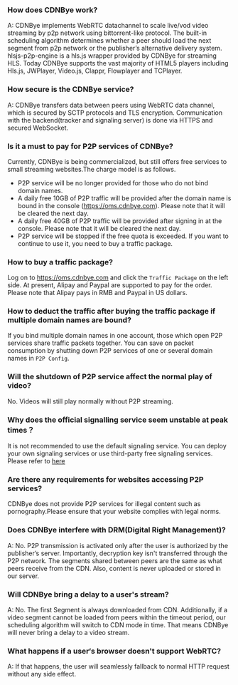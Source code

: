 ### How does CDNBye work?
A: CDNBye implements WebRTC datachannel to scale live/vod video streaming 
by p2p network using bittorrent-like protocol. The built-in 
scheduling algorithm determines whether a peer should load the next 
segment from p2p network or the publisher’s alternative delivery system.
hlsjs-p2p-engine is a hls.js wrapper provided by CDNBye for streaming HLS. 
Today CDNBye supports the vast majority of HTML5 players including Hls.js, 
JWPlayer, Video.js, Clappr, Flowplayer and TCPlayer.

### How secure is the CDNBye service?
A: CDNBye transfers data between peers using WebRTC data channel, 
which is secured by SCTP protocols and TLS encryption. Communication 
with the backend(tracker and signaling server) is done via HTTPS and 
secured WebSocket.

### Is it a must to pay for P2P services of CDNBye?
Currently, CDNBye is being commercialized, but still offers free services to small streaming websites.The charge model is as follows.
- P2P service will be no longer provided for those who do not bind domain names.
- A daily free 10GB of P2P traffic will be provided after the domain name is bound in the console (https://oms.cdnbye.com). Please note that it will be cleared the next day.
- A daily free 40GB of P2P traffic will be provided after signing in at the console. Please note that it will be cleared the next day.
- P2P service will be stopped if the free quota is exceeded. If you want to continue to use it, you need to buy a traffic package.

### How to buy a traffic package?
Log on to https://oms.cdnbye.com and click the `Traffic Package` on the left side. At present, Alipay and Paypal are supported to pay for the order. Please note that Alipay pays in RMB and Paypal in US dollars.

### How to deduct the traffic after buying the traffic package if multiple domain names are bound?
If you bind multiple domain names in one account, those which open P2P services share traffic packets together. You can save on packet consumption by shutting down P2P services of one or several domain names in `P2P Config`.

### Will the shutdown of P2P service affect the normal play of video?
No. Videos will still play normally without P2P streaming.

### Why does the official signalling service seem unstable at peak times？ 
It is not recommended to use the default signaling service. You can deploy your own signaling services or use third-party free signaling services. Please refer to [here](/en/signaling.md)

### Are there any requirements for websites accessing P2P services? 
CDNBye does not provide P2P services for illegal content such as pornography.Please ensure that your website complies with legal norms.

### Does CDNBye interfere with DRM(Digital Right Management)?
A: No. P2P transmission is activated only after the user is authorized 
by the publisher’s server. Importantly, decryption key isn't transferred 
through the P2P network. The segments shared between peers are the same as 
what peers receive from the CDN. Also, content is never uploaded or stored 
 in our server.
 
### Will CDNBye bring a delay to a user's stream?
A: No. The first Segment is always downloaded from CDN. Additionally, 
if a video segment cannot be loaded from peers within the timeout period, 
our scheduling algorithm will switch to CDN mode in time. That means CDNBye
will never bring a delay to a video stream.

### What happens if a user‘s browser doesn't support WebRTC?
A: If that happens, the user will seamlessly fallback to normal HTTP request 
without any side effect.


